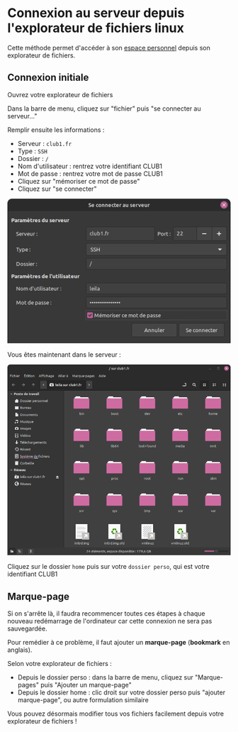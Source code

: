 Connexion au serveur depuis l'explorateur de fichiers linux
==========================================================

Cette méthode permet d'accéder à son [espace personnel](/info/espace-personnel.md) depuis son explorateur de fichiers.

Connexion initiale
------------------

Ouvrez votre explorateur de fichiers

Dans la barre de menu, cliquez sur "fichier" puis "se connecter au serveur..."

Remplir ensuite les informations :
- Serveur : `club1.fr`
- Type : `SSH`
- Dossier : `/`
- Nom d'utilisateur : rentrez votre identifiant CLUB1
- Mot de passe : rentrez votre mot de passe CLUB1
- Cliquez sur "mémoriser ce mot de passe"
- Cliquez sur "se connecter"

![capture d'écran fenêtre de connexion](/_static/tutos/connexion-linux/se_connecter_au_serveur.png)

Vous êtes maintenant dans le serveur :

![capture d'écran des dossiers du serveur dans l'explorateur de fichier](/_static/tutos/connexion-linux/dans_le_serveur.png)

Cliquez sur le dossier `home` puis sur votre `dossier perso`, qui est votre identifiant CLUB1

Marque-page
-----------

Si on s'arrête là, il faudra recommencer toutes ces étapes à chaque nouveau redémarrage de l'ordinateur car cette connexion ne sera pas sauvegardée.

Pour remédier à ce problème, il faut ajouter un **marque-page** (**bookmark** en anglais).

Selon votre explorateur de fichiers :
- Depuis le dossier perso : dans la barre de menu, cliquez sur "Marque-pages" puis "Ajouter un marque-page"
- Depuis le dossier home : clic droit sur votre dossier perso puis "ajouter marque-page", ou autre formulation similaire

Vous pouvez désormais modifier tous vos fichiers facilement depuis votre explorateur de fichiers !